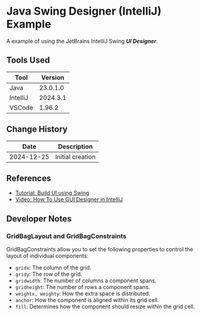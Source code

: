 # Java Swing Designer (IntelliJ) Example

A example of using the JetBrains IntelliJ Swing _**UI Designer**_.

## Tools Used

| Tool     | Version  |
|----------|----------|
| Java     | 23.0.1.0 |
| IntelliJ | 2024.3.1 |
| VSCode   | 1.96.2   |

## Change History

| Date       | Description      |
|------------|------------------|
| 2024-12-25 | Initial creation |

## References

* [Tutorial: Build UI using Swing](https://www.jetbrains.com/help/idea/design-gui-using-swing.html)  
* [Video: How To Use GUI Designer in IntelliJ](https://www.youtube.com/watch?v=whF_Qm1epQ8)

## Developer Notes

### GridBagLayout and GridBagConstraints

GridBagConstraints allow you to set the following properties to control the layout of individual components:

-   `gridx`: The column of the grid.
-   `gridy`: The row of the grid.
-   `gridwidth`: The number of columns a component spans.
-   `gridheight`: The number of rows a component spans.
-   `weightx, weighty`: How the extra space is distributed.
-   `anchor`: How the component is aligned within its grid cell.
-   `fill`: Determines how the component should resize within the grid cell.
